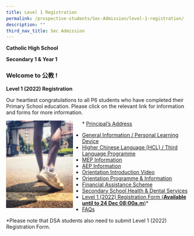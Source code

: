 ```yaml
---
title: Level 1 Registration
permalink: /prospective-students/Sec-Admission/level-1-registration/
description: ""
third_nav_title: Sec Admission
---
```

**Catholic High School**

**Secondary 1 & Year 1**

### Welcome to 公教 !

**Level 1 (2022) Registration**


Our heartiest congratulations to all P6 students who have completed their Primary School education. Please click on the relevant link for information and forms for more information.

<img src="/images/pro1.png" style="width:183px;height:240px;margin-right:25px;" align = "left"> *   [Principal’s Address](https://go.gov.sg/paddress2022)
*   [General Information / Personal Learning Device](https://go.gov.sg/s1registrationbriefing-2022-revised)
*   [Higher Chinese Language (HCL) / Third Language Programme](https://go.gov.sg/hcl3rdlang-2022)
*   [MEP Information](https://go.gov.sg/mep-2022)
*   [AEP Information](https://go.gov.sg/aep-2022)
*   [Orientation Introduction Video](https://go.gov.sg/orientationvid-2022)
*   [Orientation Programme & Information](https://go.gov.sg/s1orientationletter-2022)
*   [Financial Assistance Scheme](https://go.gov.sg/fas-2022)
*   [Secondary School Health & Dental Services](https://go.gov.sg/dental-2022)
*   [Level 1 (2022) Registration Form (**Available until to 24 Dec 08:00a.m**)](https://go.gov.sg/s1registrationform-2022)\*
*   [FAQs](https://catholichigh.moe.edu.sg/frequently-asked-questions/)

\*Please note that DSA students also need to submit Level 1 (2022) Registration Form.